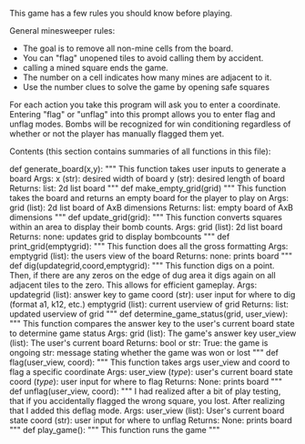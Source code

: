This game has a few rules you should know before playing.

General minesweeper rules:
  - The goal is to remove all non-mine cells from the board.
  - You can "flag" unopened tiles to avoid calling them by accident.
  - calling a mined square ends the game.
  - The number on a cell indicates how many mines are adjacent to it.
  - Use the number clues to solve the game by opening safe squares

For each action you take this program will ask you to enter a coordinate. Entering
"flag" or "unflag" into this prompt allows you to enter flag and unflag modes.
Bombs will be recognized for win conditioning regardless of whether or not the player
has manually flagged them yet. 

Contents (this section contains summaries of all functions in this file):


def generate_board(x,y):
    """
    This function takes user inputs to generate a board
    Args:
        x (str): desired width of board
        y (str): desired length of board
    Returns:
        list: 2d list board
    """
def make_empty_grid(grid)
    """
    This function takes the board and returns an empty
    board for the player to play on
    Args:
        grid (list): 2d list board of AxB dimensions
    Returns:
        list: empty board of AxB dimensions
    """
def update_grid(grid):
    """
    This function converts squares within an area to display
    their bomb counts. 
    Args:
        grid (list): 2d list board
    Returns:
        none: updates grid to display bombcounts
    """
def print_grid(emptygrid):
    """
    This function does all the gross formatting
    Args:
        emptygrid (list): the users view of the board
    Returns:
        none: prints board
    """
def dig(updategrid,coord,emptygrid):
    """
    This function digs on a point. Then, if there are any zeros on
    the edge of dug area it digs again on all adjacent tiles to 
    the zero. This allows for efficient gameplay.
    Args:
        updategrid (list): answer key to game
        coord (str): user input for where to dig (format a1, k12, etc.)
        emptygrid (list): current userview of grid
    Returns:
        list: updated userview of grid
    """
def determine_game_status(grid, user_view):
    """
    This function compares the answer key to the 
    user's current board state to determine game status
    Args:
        grid (list): The game's answer key
        user_view (list): The user's current board
    Returns:
        bool or str: 
            True: the game is ongoing
            str: message stating whether the game was won or lost
    """
def flag(user_view, coord):
    """
    This function takes args user_view and coord to flag
    a specific coordinate
    Args:
        user_view (_type_): user's current board state
        coord (_type_): user input for where to flag 
    Returns:
        None: prints board
    """
def unflag(user_view, coord):
    """
    I had realized after a bit of play testing, that if you
    accidentally flagged the wrong square, you lost. After 
    realizing that I added this deflag mode.
    Args:
        user_view (list): User's current board state
        coord (str): user input for where to unflag
    Returns:
        None: prints board
    """
def play_game():
    """
    This function runs the game
    """
